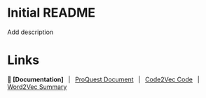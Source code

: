 # Initial README
Add description

# Links
**📖 [Documentation]**
&ensp;|&ensp;
[ProQuest Document](https://escholarship.org/content/qt5qx4b1xh/qt5qx4b1xh.pdf?t=qviese)
&ensp;|&ensp;
[Code2Vec Code](https://code2vec.org/)
&ensp;|&ensp;
[Word2Vec Summary](https://towardsdatascience.com/introduction-to-word-embedding-and-word2vec-652d0c2060fa)

